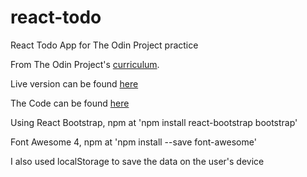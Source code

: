 # react-todo

React Todo App for The Odin Project practice

From The Odin Project's [curriculum](https://www.theodinproject.com/courses/javascript/lessons/frameworks). 

Live version can be found [here](https://hamohuh.github.io/react-todo/)

The Code can be found [here](https://github.com/hamohuh/react-todo/tree/master)

Using React Bootstrap, npm at 'npm install react-bootstrap bootstrap'

Font Awesome 4, npm at 'npm install --save font-awesome'

I also used localStorage to save the data on the user's device
